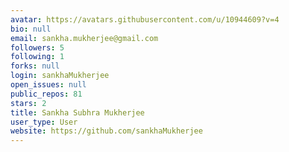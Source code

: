 ```yaml
---
avatar: https://avatars.githubusercontent.com/u/10944609?v=4
bio: null
email: sankha.mukherjee@gmail.com
followers: 5
following: 1
forks: null
login: sankhaMukherjee
open_issues: null
public_repos: 81
stars: 2
title: Sankha Subhra Mukherjee
user_type: User
website: https://github.com/sankhaMukherjee
---
```

